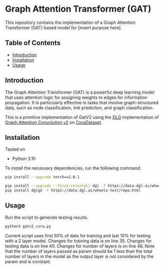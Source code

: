 # Graph Attention Transformer (GAT)

This repository contains the implementation of a Graph Attention Transformer (GAT) based model for [insert purpose here].

## Table of Contents
- [Introduction](#introduction)
- [Installation](#installation)
- [Usage](#usage)

## Introduction

The Graph Attention Transformer (GAT) is a powerful deep learning model that uses attention logic for assigning weights to edges for information propagation. It is particularly effective in tasks that involve graph-structured data, such as node classification, link prediction, and graph classification.

This is a primitive implementation of GatV2 using the [DLG](https://docs.dgl.ai/en/latest/generated/dgl.nn.pytorch.conv.GATv2Conv.html) implementation of [Graph Attention Convolution v2](https://arxiv.org/pdf/2105.14491.pdf) on [CoraDataset](https://docs.dgl.ai/en/latest/generated/dgl.data.CoraGraphDataset.html).

## Installation

Tested on
- Python 3.10

To install the necessary dependencies, run the following command:

```bash
pip install --upgrade torch==2.0.1

pip install --upgrade --force-reinstall dgl -f https://data.dgl.ai/wheels/cu117/repo.html
pip install dglgo -f https://data.dgl.ai/wheels-test/repo.html
```

## Usage

Run the script to generate testing results.

```bash
python3 gatv2_cora.py
```

Current script uses first 50% of data for training and last 10% for testing with a 2 layer model.
Changes for training data is on line 35.
Changes for testing data is on line 40.
Changes for number of layers is on line 46. Note that the number of layers passed as param should be 1 less than the total number of layers in the model as the output layer is not considered by the param and is constant.